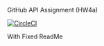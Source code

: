  GitHub API Assignment (HW4a)

[![CircleCI](https://dl.circleci.com/status-badge/img/gh/<YOUR-USERNAME>/<YOUR-REPO>/tree/main.svg?style=svg)](https://dl.circleci.com/status-badge/redirect/gh/Jgalligan1/GitHubApi567/tree/main)

With Fixed ReadMe
